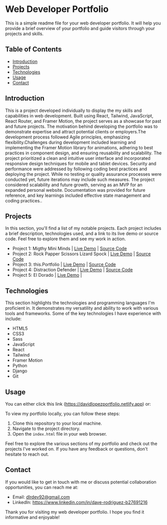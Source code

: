 # Web Developer Portfolio

This is a simple readme file for your web developer portfolio. It will help you provide a brief overview of your portfolio and guide visitors through your projects and skills.

## Table of Contents
- [Introduction](#introduction)
- [Projects](#projects)
- [Technologies](#technologies)
- [Usage](#usage)
- [Contact](#contact)

## Introduction
This is a project developed individually to display the my skills and capabilities in web development. Built using React, Tailwind, JavaScript, React Router, and Framer Motion, the project serves as a showcase for past and future projects. The motivation behind developing the portfolio was to demonstrate expertise and attract potential clients or employers.The development process followed Agile principles, emphasizing flexibility.Challenges during development included learning and implementing the Framer Motion library for animations, adhering to best practices in component design, and ensuring reusability and scalability. The project prioritized a clean and intuitive user interface and incorporated responsive design techniques for mobile and tablet devices. Security and performance were addressed by following coding best practices and deploying the project. While no testing or quality assurance processes were conducted yet, future iterations may include such measures. The project considered scalability and future growth, serving as an MVP for an expanded personal website. Documentation was provided for future reference, and key learnings included effective state management and coding practices..

## Projects
In this section, you'll find a list of my notable projects. Each project includes a brief description, technologies used, and a link to its live demo or source code. Feel free to explore them and see my work in action.

- Project 1: Migthy Mini Minds | [Live Demo](https://mightyminiminds.netlify.app/) | [Source Code](https://github.com/dlrodev92/migthy_mini_minds)
- Project 2: Rock Papper Scissors Lizard Spock | [Live Demo](https://rsplsbigbang.netlify.app) | [Source Code](https://github.com/dlrodev92/rock_scissors_papper)
- Project 3: this.Portfolio | [Live Demo](https://davidlopezportfolio.netlify.app) | [Source Code](https://github.com/dlrodev92/Portfolio)
- Project 4: Distraction Defender | [Live Demo](https://distractiondefender.netlify.app) | [Source Code](https://github.com/dlrodev92/Distraction_defender_Client)
- Project 5: El Dorado | [Live Demo](https://eldoradofx.co.uk/) | 

## Technologies
This section highlights the technologies and programming languages I'm proficient in. It demonstrates my versatility and ability to work with various tools and frameworks. Some of the key technologies I have experience with include:

- HTML5
- CSS3
- Sass
- JavaScript
- React
- Tailwind
- Framer Motion
- Python
- Django
- Git

## Usage
You can either click this link (https://davidlopezportfolio.netlify.app) or:

To view my portfolio locally, you can follow these steps:

1. Clone this repository to your local machine.
2. Navigate to the project directory.
3. Open the `index.html` file in your web browser.

Feel free to explore the various sections of my portfolio and check out the projects I've worked on. If you have any feedback or questions, don't hesitate to reach out.

## Contact
If you would like to get in touch with me or discuss potential collaboration opportunities, you can reach me at:

- Email: dlrdev92@gmail.com
- LinkedIn: https://www.linkedin.com/in/dave-rodriguez-b27691216

Thank you for visiting my web developer portfolio. I hope you find it informative and enjoyable!

